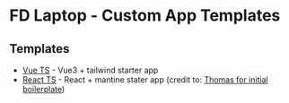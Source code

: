 # FD Laptop - Custom App Templates

## Templates

- [Vue TS](./VueApp_template) - Vue3 + tailwind starter app
- [React TS](./ReactApp_template) - React + mantine stater app (credit to: [Thomas for initial boilerplate](https://github.com/Thomasdev18/ts-fivem-react-mantine-boilerplate))
